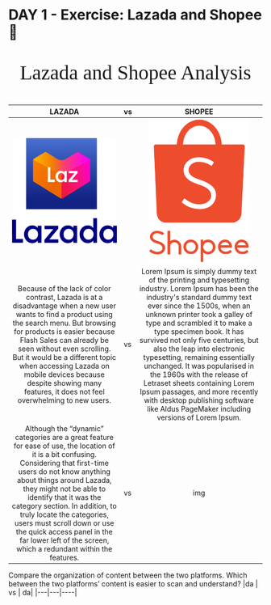 # DAY 1 - Exercise: Lazada and Shopee 👻

<p align="center" style="font-size: 40px; font-family: 'Times New Roman;" > Lazada and Shopee Analysis </p>

<p align="center" style= "margin-left: 20px; margin-right: 20px; table = width: 22px;"> 

| LAZADA |vs| SHOPEE | 
|:------:|--|:------:|
|<img src="..\..\assets\exercises\laz-logo.png" alt ="Shopee logo" width ="250px"/> || <img src="..\..\assets\exercises\shopee-logo.png" alt ="Shopee logo" width ="200px"/>|
|Because of the lack of color contrast, Lazada is at a disadvantage when a new user wants to find a product using the search menu. But browsing for products is easier because Flash Sales can already be seen without even scrolling. But it would be a different topic when accessing Lazada on mobile devices because despite showing many features, it does not feel overwhelming to new users. | vs | Lorem Ipsum is simply dummy text of the printing and typesetting industry. Lorem Ipsum has been the industry's standard dummy text ever since the 1500s, when an unknown printer took a galley of type and scrambled it to make a type specimen book. It has survived not only five centuries, but also the leap into electronic typesetting, remaining essentially unchanged. It was popularised in the 1960s with the release of Letraset sheets containing Lorem Ipsum passages, and more recently with desktop publishing software like Aldus PageMaker including versions of Lorem Ipsum. |
| Although the “dynamic” categories are a great feature for ease of use, the location of it is a bit confusing. Considering that first-time users do not know anything about things around Lazada, they might not be able to identify that it was the category section. In addition, to truly locate the categories, users must scroll down or use the quick access panel in the far lower left of the screen, which a redundant within the features. |vs|img|

Compare the organization of content between the two platforms. Which between the two platforms’ content is easier to scan and understand?
|da | vs | da|
|---|---|----|

</p>
